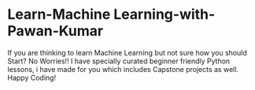 # Learn-Machine Learning-with-Pawan-Kumar
If you are thinking to learn Machine Learning but not sure how you should Start?
No Worries!!
I have specially curated beginner friendly  Python lessons, i have made for you which includes Capstone projects as well.
Happy Coding!
